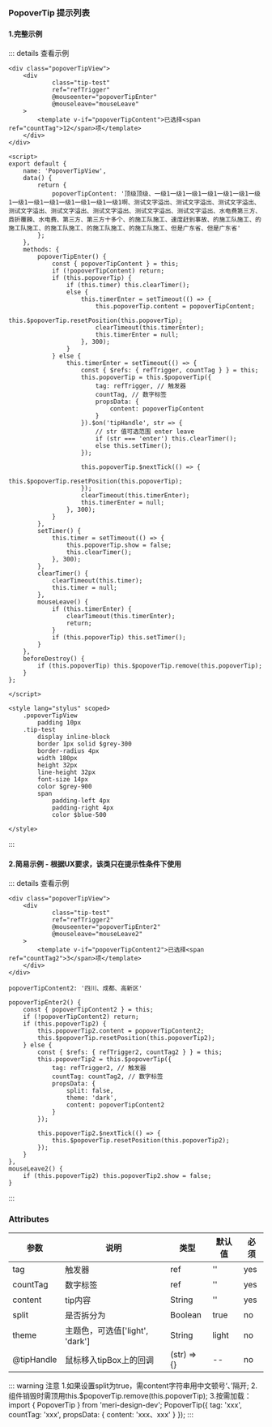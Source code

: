 ### PopoverTip 提示列表

#### 1.完整示例
<div class="popoverTipView">
    <div
            class="tip-test"
            ref="refTrigger"
            @mouseenter="popoverTipEnter"
            @mouseleave="mouseLeave"
    >
        <template v-if="popoverTipContent">已选择<span ref="countTag">12</span>项</template>
    </div>
</div>

::: details 查看示例
```vue
<div class="popoverTipView">
    <div
            class="tip-test"
            ref="refTrigger"
            @mouseenter="popoverTipEnter"
            @mouseleave="mouseLeave"
    >
        <template v-if="popoverTipContent">已选择<span ref="countTag">12</span>项</template>
    </div>
</div>

<script>
export default {
    name: 'PopoverTipView',
    data() {
        return {
            popoverTipContent: '顶级顶级、一级1一级1一级1一级1一级1一级1一级1一级1一级1一级1一级1一级1一级1一级1啊、测试文字溢出、测试文字溢出、测试文字溢出、测试文字溢出、测试文字溢出、测试文字溢出、测试文字溢出、测试文字溢出、水电费第三方、鼎折覆餗、水电费、第三方、第三方十多个、的施工队施工、速度赶到事故、的施工队施工、的施工队施工、的施工队施工、的施工队施工、的施工队施工、但是广东省、但是广东省'
        };
    },
    methods: {
        popoverTipEnter() {
            const { popoverTipContent } = this;
            if (!popoverTipContent) return;
            if (this.popoverTip) {
                if (this.timer) this.clearTimer();
                else {
                    this.timerEnter = setTimeout(() => {
                        this.popoverTip.content = popoverTipContent;
                        this.$popoverTip.resetPosition(this.popoverTip);
                        clearTimeout(this.timerEnter);
                        this.timerEnter = null;
                    }, 300);
                }
            } else {
                this.timerEnter = setTimeout(() => {
                    const { $refs: { refTrigger, countTag } } = this;
                    this.popoverTip = this.$popoverTip({
                        tag: refTrigger, // 触发器
                        countTag, // 数字标签
                        propsData: {
                            content: popoverTipContent
                        }
                    }).$on('tipHandle', str => {
                        // str 值可选范围 enter leave
                        if (str === 'enter') this.clearTimer();
                        else this.setTimer();
                    });

                    this.popoverTip.$nextTick(() => {
                        this.$popoverTip.resetPosition(this.popoverTip);
                    });
                    clearTimeout(this.timerEnter);
                    this.timerEnter = null;
                }, 300);
            }
        },
        setTimer() {
            this.timer = setTimeout(() => {
                this.popoverTip.show = false;
                this.clearTimer();
            }, 300);
        },
        clearTimer() {
            clearTimeout(this.timer);
            this.timer = null;
        },
        mouseLeave() {
            if (this.timerEnter) {
                clearTimeout(this.timerEnter);
                return;
            }
            if (this.popoverTip) this.setTimer();
        }
    },
    beforeDestroy() {
        if (this.popoverTip) this.$popoverTip.remove(this.popoverTip);
    }
};

</script>

<style lang="stylus" scoped>
    .popoverTipView
        padding 10px
    .tip-test
        display inline-block
        border 1px solid $grey-300
        border-radius 4px
        width 180px
        height 32px
        line-height 32px
        font-size 14px
        color $grey-900
        span
            padding-left 4px
            padding-right 4px
            color $blue-500

</style>

```
:::

#### 2.简易示例 - 根据UX要求，该类只在提示性条件下使用
<div class="popoverTipView">
    <div
            class="tip-test"
            ref="refTrigger2"
            @mouseenter="popoverTipEnter2"
            @mouseleave="mouseLeave2"
    >
        <template v-if="popoverTipContent2">已选择<span ref="countTag2">3</span>项</template>
    </div>
</div>

::: details 查看示例
```vue
<div class="popoverTipView">
    <div
            class="tip-test"
            ref="refTrigger2"
            @mouseenter="popoverTipEnter2"
            @mouseleave="mouseLeave2"
    >
        <template v-if="popoverTipContent2">已选择<span ref="countTag2">3</span>项</template>
    </div>
</div>

popoverTipContent2: '四川、成都、高新区'

popoverTipEnter2() {
    const { popoverTipContent2 } = this;
    if (!popoverTipContent2) return;
    if (this.popoverTip2) {
        this.popoverTip2.content = popoverTipContent2;
        this.$popoverTip.resetPosition(this.popoverTip2);
    } else {
        const { $refs: { refTrigger2, countTag2 } } = this;
        this.popoverTip2 = this.$popoverTip({
            tag: refTrigger2, // 触发器
            countTag: countTag2, // 数字标签
            propsData: {
                split: false,
                theme: 'dark',
                content: popoverTipContent2
            }
        });

        this.popoverTip2.$nextTick(() => {
            this.$popoverTip.resetPosition(this.popoverTip2);
        });
    }
},
mouseLeave2() {
    if (this.popoverTip2) this.popoverTip2.show = false;
}
```
:::

<script>
export default {
    name: 'PopoverTipView',
    data() {
        return {
            popoverTipContent: '顶级顶级、一级1一级1一级1一级1一级1一级1一级1一级1一级1一级1一级1一级1一级1一级1啊、测试文字溢出、测试文字溢出、测试文字溢出、测试文字溢出、测试文字溢出、测试文字溢出、测试文字溢出、测试文字溢出、水电费第三方、鼎折覆餗、水电费、第三方、第三方十多个、的施工队施工、速度赶到事故、的施工队施工、的施工队施工、的施工队施工、的施工队施工、的施工队施工、但是广东省、但是广东省',
            popoverTipContent2: '四川、成都、高新区'
        };
    },
    methods: {
        popoverTipEnter() {
            const { popoverTipContent } = this;
            if (!popoverTipContent) return;
            if (this.popoverTip) {
                if (this.timer) this.clearTimer();
                else {
                    this.timerEnter = setTimeout(() => {
                        this.popoverTip.content = popoverTipContent;
                        this.$popoverTip.resetPosition(this.popoverTip);
                        clearTimeout(this.timerEnter);
                        this.timerEnter = null;
                    }, 300);
                }
            } else {
                this.timerEnter = setTimeout(() => {
                    const { $refs: { refTrigger, countTag } } = this;
                    this.popoverTip = this.$popoverTip({
                        tag: refTrigger, // 触发器
                        countTag, // 数字标签
                        propsData: {
                            content: popoverTipContent
                        }
                    }).$on('tipHandle', str => {
                        // str 值可选范围 enter leave
                        if (str === 'enter') this.clearTimer();
                        else this.setTimer();
                    });

                    this.popoverTip.$nextTick(() => {
                        this.$popoverTip.resetPosition(this.popoverTip);
                    });
                    clearTimeout(this.timerEnter);
                    this.timerEnter = null;
                }, 300);
            }
        },
        setTimer() {
            this.timer = setTimeout(() => {
                this.popoverTip.show = false;
                this.clearTimer();
            }, 300);
        },
        clearTimer() {
            clearTimeout(this.timer);
            this.timer = null;
        },
        mouseLeave() {
            if (this.timerEnter) {
                clearTimeout(this.timerEnter);
                return;
            }
            if (this.popoverTip) this.setTimer();
        },
        popoverTipEnter2() {
            const { popoverTipContent2 } = this;
            if (!popoverTipContent2) return;
            if (this.popoverTip2) {
                this.popoverTip2.content = popoverTipContent2;
                this.$popoverTip.resetPosition(this.popoverTip2);
            } else {
                const { $refs: { refTrigger2, countTag2 } } = this;
                this.popoverTip2 = this.$popoverTip({
                    tag: refTrigger2, // 触发器
                    countTag: countTag2, // 数字标签
                    propsData: {
                        split: false,
                        theme: 'dark',
                        content: popoverTipContent2
                    }
                });

                this.popoverTip2.$nextTick(() => {
                    this.$popoverTip.resetPosition(this.popoverTip2);
                });
            }
        },
        mouseLeave2() {
            if (this.popoverTip2) this.popoverTip2.show = false;
        }
    },
    beforeDestroy() {
        if (this.popoverTip) this.$popoverTip.remove(this.popoverTip);
        if (this.popoverTip2) this.$popoverTip.remove(this.popoverTip2);
    }
};

</script>

<style lang="stylus" scoped>
    .popoverTipView
        padding 10px
    .tip-test
        padding-left 12px
        display inline-block
        border 1px solid $grey-300
        border-radius 4px
        width 180px
        height 32px
        line-height 32px
        font-size 14px
        color $grey-900
        span
            padding-left 4px
            padding-right 4px
            color $blue-500

</style>

### Attributes

| 参数     | 说明  | 类型    | 默认值  | 必须    |
| ------- | ---- | ------ | ------- | ------ |
| tag    | 触发器 | ref | '' | yes     |
| countTag    | 数字标签 | ref | '' | yes     |
| content    | tip内容 | String | '' | yes     |
| split    | 是否拆分为 | Boolean | true | no     |
| theme    | 主题色，可选值['light', 'dark'] | String | light | no     |
| @tipHandle    | 鼠标移入tipBox上的回调 | (str) => {} | -- | no     |

::: warning 注意
    1.如果设置split为true，需content字符串用中文顿号‘、’隔开;
    2.组件销毁时需顶用this.$popoverTip.remove(this.popoverTip);
    3.按需加载：
        import { PopoverTip } from 'meri-design-dev';
        PopoverTip({
            tag: 'xxx',
            countTag: 'xxx',
            propsData: {
                content: 'xxx、xxx'
            }
        });
:::
